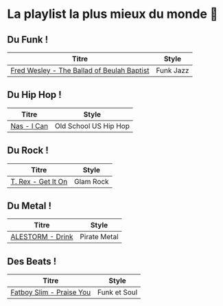 # La playlist la plus mieux du monde :dancer:

## Du Funk !

| Titre | Style |
|---|---|
|[Fred Wesley - The Ballad of Beulah Baptist](https://www.youtube.com/watch?v=uKaFtiks0G4)| Funk Jazz |

## Du Hip Hop !

| Titre | Style |
|---|---|
|[Nas - I Can](https://www.youtube.com/watch?v=RvVfgvHucRY) | Old School US Hip Hop

## Du Rock !

| Titre | Style |
|---|---|
|[T. Rex - Get It On](https://www.youtube.com/watch?v=wZkTh_T75QY) | Glam Rock |

## Du Metal !

| Titre | Style |
|---|---|
|[ALESTORM - Drink](https://www.youtube.com/watch?v=f55CqLc6IR0) | Pirate Metal |


## Des Beats !

| Titre | Style |
|---|---|
|[Fatboy Slim - Praise You](https://www.youtube.com/watch?v=ruAi4VBoBSM) | Funk et Soul |
